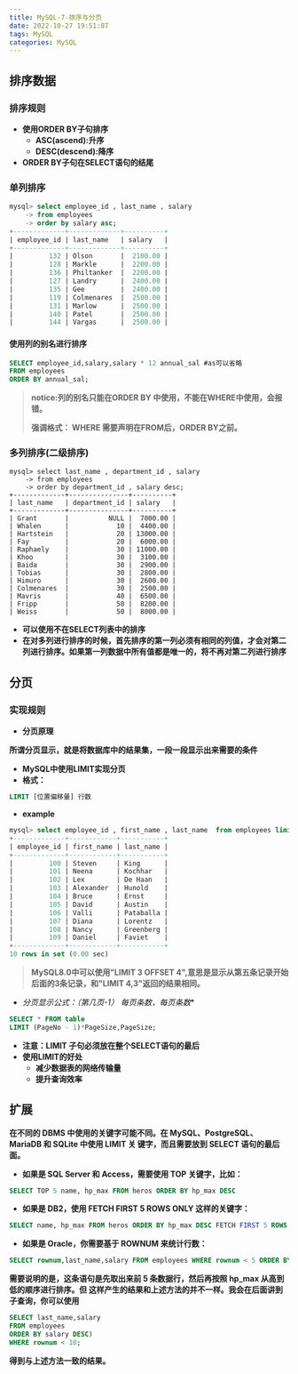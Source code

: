 ```yaml
---
title: MySQL-7-排序与分页
date: 2022-10-27 19:51:07
tags: MySQL
categories: MySQL
---
```


## 排序数据

### 排序规则

* **使用ORDER BY子句排序**
  * **ASC(ascend):升序**
  * **DESC(descend):降序**
* **ORDER BY子句在SELECT语句的结尾**

### 单列排序

```sql
mysql> select employee_id , last_name , salary 
    -> from employees
    -> order by salary asc;
+-------------+-------------+----------+
| employee_id | last_name   | salary   |
+-------------+-------------+----------+
|         132 | Olson       |  2100.00 |
|         128 | Markle      |  2200.00 |
|         136 | Philtanker  |  2200.00 |
|         127 | Landry      |  2400.00 |
|         135 | Gee         |  2400.00 |
|         119 | Colmenares  |  2500.00 |
|         131 | Marlow      |  2500.00 |
|         140 | Patel       |  2500.00 |
|         144 | Vargas      |  2500.00 |
```

#### 使用列的别名进行排序

```sql
SELECT employee_id,salary,salary * 12 annual_sal #as可以省略
FROM employees
ORDER BY annual_sal;
```

> **notice:列的别名只能在ORDER BY 中使用，不能在WHERE中使用，会报错。**
>
> **强调格式： WHERE 需要声明在FROM后，ORDER BY之前。**

### 多列排序(二级排序)

```
mysql> select last_name , department_id , salary
    -> from employees
    -> order by department_id , salary desc;
+-------------+---------------+----------+
| last_name   | department_id | salary   |
+-------------+---------------+----------+
| Grant       |          NULL |  7000.00 |
| Whalen      |            10 |  4400.00 |
| Hartstein   |            20 | 13000.00 |
| Fay         |            20 |  6000.00 |
| Raphaely    |            30 | 11000.00 |
| Khoo        |            30 |  3100.00 |
| Baida       |            30 |  2900.00 |
| Tobias      |            30 |  2800.00 |
| Himuro      |            30 |  2600.00 |
| Colmenares  |            30 |  2500.00 |
| Mavris      |            40 |  6500.00 |
| Fripp       |            50 |  8200.00 |
| Weiss       |            50 |  8000.00 |
```

* **可以使用不在SELECT列表中的排序**
* **在对多列进行排序的时候，首先排序的第一列必须有相同的列值，才会对第二列进行排序。如果第一列数据中所有值都是唯一的，将不再对第二列进行排序**

## 分页

### 实现规则

* **分页原理**

**所谓分页显示，就是将数据库中的结果集，一段一段显示出来需要的条件**

* **MySQL中使用LIMIT实现分页**
* **格式：**

```sql
LIMIT [位置偏移量] 行数
```

* **example**

```sql
mysql> select employee_id , first_name , last_name  from employees limit 0,10;
+-------------+------------+-----------+
| employee_id | first_name | last_name |
+-------------+------------+-----------+
|         100 | Steven     | King      |
|         101 | Neena      | Kochhar   |
|         102 | Lex        | De Haan   |
|         103 | Alexander  | Hunold    |
|         104 | Bruce      | Ernst     |
|         105 | David      | Austin    |
|         106 | Valli      | Pataballa |
|         107 | Diana      | Lorentz   |
|         108 | Nancy      | Greenberg |
|         109 | Daniel     | Faviet    |
+-------------+------------+-----------+
10 rows in set (0.00 sec)
```

> **MySQL8.0中可以使用"LIMIT 3 OFFSET 4",意思是显示从第五条记录开始后面的3条记录，和"LIMIT 4,3"返回的结果相同。**

* **分页显示公式：（第几页-1）* 每页条数，每页条数**

```sql
SELECT * FROM table
LIMIT (PageNo - 1)*PageSize,PageSize;
```

* **注意：LIMIT 子句必须放在整个SELECT语句的最后**
* **使用LIMIT的好处**
  * **减少数据表的网络传输量**
  * **提升查询效率**

## 扩展

**在不同的 DBMS 中使用的关键字可能不同。在 MySQL、PostgreSQL、MariaDB 和 SQLite 中使用 LIMIT 关 键字，而且需要放到 SELECT 语句的最后面。**

* **如果是 SQL Server 和 Access，需要使用 TOP 关键字，比如：**

```sql
SELECT TOP 5 name, hp_max FROM heros ORDER BY hp_max DESC
```

* **如果是 DB2，使用 FETCH FIRST 5 ROWS ONLY 这样的关键字：**

```sql
SELECT name, hp_max FROM heros ORDER BY hp_max DESC FETCH FIRST 5 ROWS ONLY
```

* **如果是 Oracle，你需要基于 ROWNUM 来统计行数：**

```sql
SELECT rownum,last_name,salary FROM employees WHERE rownum < 5 ORDER BY salary DESC;
```

**需要说明的是，这条语句是先取出来前 5 条数据行，然后再按照 hp_max 从高到低的顺序进行排序。但 这样产生的结果和上述方法的并不一样。我会在后面讲到子查询，你可以使用**

```sql
SELECT last_name,salary
FROM employees
ORDER BY salary DESC)
WHERE rownum < 10;
```

**得到与上述方法一致的结果。**
